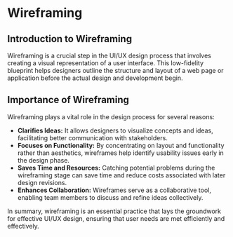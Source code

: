 # Wireframing

## Introduction to Wireframing
Wireframing is a crucial step in the UI/UX design process that involves creating a visual representation of a user interface. This low-fidelity blueprint helps designers outline the structure and layout of a web page or application before the actual design and development begin.

## Importance of Wireframing
Wireframing plays a vital role in the design process for several reasons:

- **Clarifies Ideas:** It allows designers to visualize concepts and ideas, facilitating better communication with stakeholders.
- **Focuses on Functionality:** By concentrating on layout and functionality rather than aesthetics, wireframes help identify usability issues early in the design phase.
- **Saves Time and Resources:** Catching potential problems during the wireframing stage can save time and reduce costs associated with later design revisions.
- **Enhances Collaboration:** Wireframes serve as a collaborative tool, enabling team members to discuss and refine ideas collectively.

In summary, wireframing is an essential practice that lays the groundwork for effective UI/UX design, ensuring that user needs are met efficiently and effectively.
